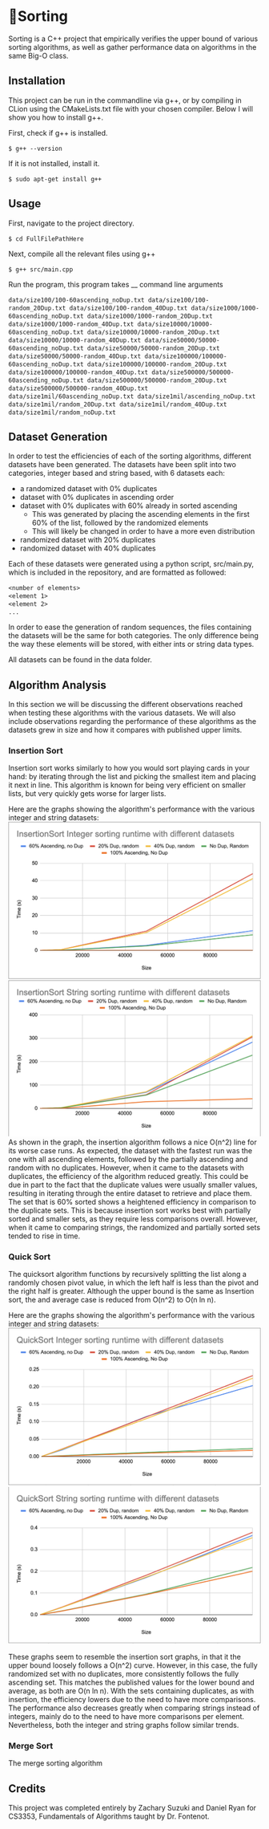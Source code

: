 # 🔁Sorting

Sorting is a C++ project that empirically verifies the upper bound
of various sorting algorithms, as well as gather performance data
on algorithms in the same Big-O class.

## Installation 

This project can be run in the commandline via g++, or by compiling in CLion using the CMakeLists.txt file with your chosen compiler. Below I will show you how to install g++.

First, check if g++ is installed.
```text
$ g++ --version
```
If it is not installed, install it.
```text
$ sudo apt-get install g++
```

## Usage
First, navigate to the project directory.
```text
$ cd FullFilePathHere
```
Next, compile all the relevant files using g++
```text
$ g++ src/main.cpp 
```
Run the program, this program takes __ command line arguments

```text
data/size100/100-60ascending_noDup.txt data/size100/100-random_20Dup.txt data/size100/100-random_40Dup.txt data/size1000/1000-60ascending_noDup.txt data/size1000/1000-random_20Dup.txt data/size1000/1000-random_40Dup.txt data/size10000/10000-60ascending_noDup.txt data/size10000/10000-random_20Dup.txt data/size10000/10000-random_40Dup.txt data/size50000/50000-60ascending_noDup.txt data/size50000/50000-random_20Dup.txt data/size50000/50000-random_40Dup.txt data/size100000/100000-60ascending_noDup.txt data/size100000/100000-random_20Dup.txt data/size100000/100000-random_40Dup.txt data/size500000/500000-60ascending_noDup.txt data/size500000/500000-random_20Dup.txt data/size500000/500000-random_40Dup.txt data/size1mil/60ascending_noDup.txt data/size1mil/ascending_noDup.txt data/size1mil/random_20Dup.txt data/size1mil/random_40Dup.txt data/size1mil/random_noDup.txt
```

## Dataset Generation
In order to test the efficiencies of each of the sorting algorithms, different datasets have been generated.
The datasets have been split into two categories, integer based and string based,
with 6 datasets each:
- a randomized dataset with 0% duplicates
- dataset with 0% duplicates in ascending order
- dataset with 0% duplicates with 60% already in sorted ascending
    - This was generated by placing the ascending elements in the first 60% of the list,
followed by the randomized elements
    - This will likely be changed in order to have a more even distribution
- randomized dataset with 20% duplicates
- randomized dataset with 40% duplicates

Each of these datasets were generated using a python script, src/main.py, which is included
in the repository, and are formatted as followed:
```
<number of elements>
<element 1>
<element 2>
...
```
In order to ease the generation of random sequences, the files containing the datasets
will be the same for both categories. The only difference being the way these elements will be stored, 
with either ints or string data types.

All datasets can be found in the data folder.

## Algorithm Analysis
In this section we will be discussing the different observations reached when testing
these algorithms with the various datasets. We will also include observations regarding 
the performance of these algorithms as the datasets grew in size and how it compares with 
published upper limits.

### Insertion Sort
Insertion sort works similarly to how you would sort playing cards in your hand: by iterating
through the list and picking the smallest item and placing it next in line. This algorithm is known
for being very efficient on smaller lists, but very quickly gets worse for larger lists.

Here are the graphs showing the algorithm's performance with the various integer and string datasets:
![insertion-int](graphs/Insertion-int.png)
![insertion-int](graphs/Insertion-string.png)
As shown in the graph, the insertion algorithm follows a nice O(n^2) line for its worse case
runs. As expected, the dataset with the fastest run was the one with all ascending elements, followed by 
the partially ascending and random with no duplicates. However, when it came to the datasets with duplicates, 
the efficiency of the algorithm reduced greatly. This could be due in part to the fact that the duplicate values
were usually smaller values, resulting in iterating through the entire dataset to retrieve and place them. The 
set that is 60% sorted shows a heightened efficiency in comparison to the duplicate sets. This is because insertion
sort works best with partially sorted and smaller sets, as they require less comparisons overall. However, when
it came to comparing strings, the randomized and partially sorted sets tended to rise in time.


### Quick Sort
The quicksort algorithm functions by recursively splitting the list along a randomly chosen pivot value, in which
the left half is less than the pivot and the right half is greater. Although the upper bound is the same as 
Insertion sort, the and average case is reduced from O(n^2) to O(n ln n).

Here are the graphs showing the algorithm's performance with the various integer and string datasets:
![quick-int](graphs/Quick-int.png)
![quick-int](graphs/Quick-string.png)

These graphs seem to resemble the insertion sort graphs, in that it the upper bound loosely follows 
a O(n^2) curve. However, in this case, the fully randomized set with no duplicates, more consistently 
follows the fully ascending set. This matches the published values for the lower bound and average, as 
both are O(n ln n). With the sets containing duplicates, as with insertion, the efficiency lowers due to 
the need to have more comparisons. The performance also decreases greatly when comparing strings instead of 
integers, mainly do to the need to have more comparisons per element. Nevertheless, both the integer and string
graphs follow similar trends.

### Merge Sort
The merge sorting algorithm

## Credits

This project was completed entirely by Zachary Suzuki and 
Daniel Ryan for CS3353, Fundamentals of Algorithms taught by Dr. Fontenot.

